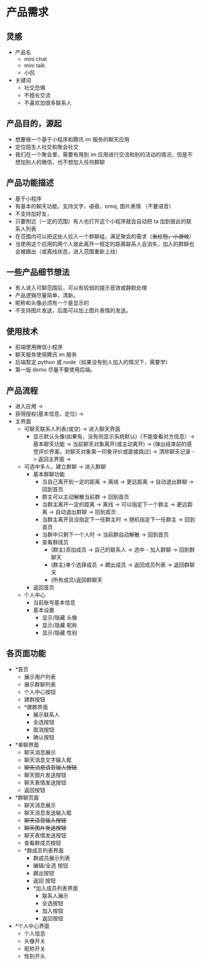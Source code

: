 # 产品需求

## 灵感
- 产品名
    - mini chat
    - mini talk
    - 小侃
- 关键词
    - 社交恐惧
    - 不擅长交流
    - 不喜欢加很多联系人

## 产品目的，源起

- 想要做一个基于小程序和腾讯 im 服务的聊天应用
- 定位陌生人社交和聚会社交
- 我们在一个聚会里，需要有用到 im 应用进行交流和别的活动的情况，但是不想加别人的微信，也不想加入任何群聊

## 产品功能描述

- 基于小程序
- 有基本的聊天功能，支持文字，~~语音~~，emoj, 图片表情 （不要语音）
- 不支持加好友，
- 只要附近（一定的范围）有人也打开这个小程序就会自动把 ta 加到彼此的联系人列表
- 在范围内可以把这些人拉入一个群聊组，满足聚会的需求（~~发红包，小游戏~~）
- 当使用这个应用的两个人彼此离开一规定的距离联系人会消失，加入的群聊也会被踢出（或离线状态，进入范围重新上线）

## 一些产品细节想法

- 有人进入可聊范围后，可以有较弱的提示音效或静默处理
- 产品逻辑尽量简单，清新。
- 昵称和头像必须有一个是显示的
- 不支持图片发送，后面可以加上图片表情的发送。

## 使用技术

- 前端使用微信小程序
- 聊天服务使用腾讯 im 服务
- 后端暂定 python 或 node（如果没有别人加入的情况下，需要学）
- 第一版 demo 尽量不要使用后端。

## 产品流程

- 进入应用 ->
- 获得授权(基本信息，定位) -> 
- 主界面
    - 可聊天联系人列表(或空) -> 进入聊天界面
        - 显示默认头像(如果有，没有则显示系统默认)（不能查看对方信息）-> 基本聊天功能 -> 当前聊天对象离开(或主动离开) -> (弹出结束前的感觉评价界面，对聊天对象第一印象评价或直接跳过) -> 清除聊天记录 -> 返回主界面 ->
    - 可选中多人，建立群聊 -> 进入群聊
        - 基本群聊功能
            - 当自己离开到一定的距离 -> 离线 -> 更远距离 -> 自动退出群聊 -> 回到首页
            - 群主可以主动解散当前群 -> 回到首页
            - 当群主离开一定的距离 -> 离线 -> 可以指定下一个群主 -> 更远距离 -> 自动退出群聊 -> 回到首页
            - 当群主离开且没指定下一任群主时 -> 随机指定下一任群主 -> 回到首页
            - 当群中只剩下一个人时 -> 当前群自动解散 -> 回到首页
            - 查看群成员
                - (群主)添加成员 -> 自己的联系人 -> 选中 - 加入群聊 -> 回到群聊天
                - (群主)单个选择成员 -> 踢出成员 -> 返回成员列表 -> 返回群聊天
                - (所有成员)返回群聊天
        - 返回首页
    - 个人中心
        - 当前账号基本信息
        - 基本设置
            - 显示/隐藏 头像
            - 显示/隐藏 昵称
            - 显示/隐藏 性别

## 各页面功能  

- *首页
    - 展示用户列表
    - 展示群聊列表
    - 个人中心按钮
    - 建群按钮
    - *建群界面
        - 展示联系人
        - 全选按钮
        - 取消按钮
        - 确认按钮
- *单聊界面
    - 聊天消息展示
    - 聊天消息文字输入框
    - ~~聊天消息语音输入按钮~~
    - 聊天图片发送按钮
    - 聊天表情发送按钮
    - 返回按钮
- *群聊页面
    - 聊天消息展示
    - 聊天消息发送输入框
    - ~~聊天语音输入按钮~~
    - ~~聊天图片发送按钮~~
    - 聊天表情发送按钮
    - 查看群成员按钮
    - *群成员列表界面
        - 群成员展示列表
        - 编辑/全选 按钮
        - 踢出按钮
        - 返回 按钮
        - *加入成员列表界面
            - 联系人展示
            - 全选按钮
            - 加入按钮
            - 返回按钮
- *个人中心界面
    - 个人信息
    - 头像开关
    - 昵称开关
    - 性别开头


